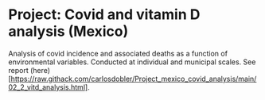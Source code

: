 # Project: Covid and vitamin D analysis (Mexico)

Analysis of covid incidence and associated deaths as a function of environmental variables. Conducted at individual and municipal scales. See report (here)[https://raw.githack.com/carlosdobler/Project_mexico_covid_analysis/main/02_2_vitd_analysis.html].
